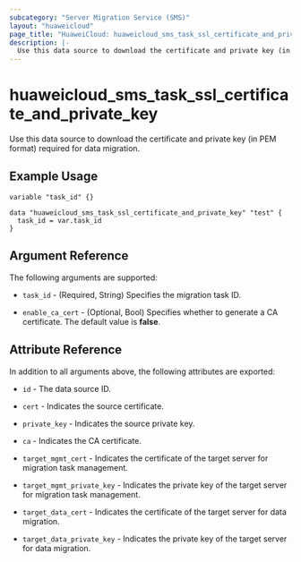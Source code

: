 ```yaml
---
subcategory: "Server Migration Service (SMS)"
layout: "huaweicloud"
page_title: "HuaweiCloud: huaweicloud_sms_task_ssl_certificate_and_private_key"
description: |-
  Use this data source to download the certificate and private key (in PEM format) required for data migration.
---
```


# huaweicloud_sms_task_ssl_certificate_and_private_key

Use this data source to download the certificate and private key (in PEM format) required for data migration.

## Example Usage

```hcl
variable "task_id" {}

data "huaweicloud_sms_task_ssl_certificate_and_private_key" "test" {
  task_id = var.task_id
}
```

## Argument Reference

The following arguments are supported:

* `task_id` - (Required, String) Specifies the migration task ID.

* `enable_ca_cert` - (Optional, Bool) Specifies whether to generate a CA certificate. The default value is **false**.

## Attribute Reference

In addition to all arguments above, the following attributes are exported:

* `id` - The data source ID.

* `cert` - Indicates the source certificate.

* `private_key` - Indicates the source private key.

* `ca` - Indicates the CA certificate.

* `target_mgmt_cert` - Indicates the certificate of the target server for migration task management.

* `target_mgmt_private_key` - Indicates the private key of the target server for migration task management.

* `target_data_cert` - Indicates the certificate of the target server for data migration.

* `target_data_private_key` - Indicates the private key of the target server for data migration.
